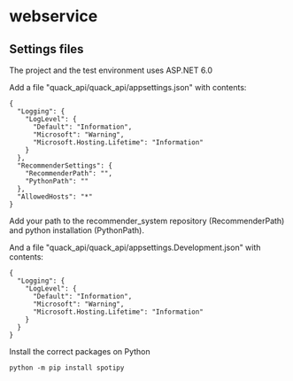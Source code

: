 # webservice

## Settings files

The project and the test environment uses ASP.NET 6.0

Add a file "quack_api/quack_api/appsettings.json" with contents:

```
{
  "Logging": {
    "LogLevel": {
      "Default": "Information",
      "Microsoft": "Warning",
      "Microsoft.Hosting.Lifetime": "Information"
    }
  },
  "RecommenderSettings": {
    "RecommenderPath": "",
    "PythonPath": ""
  },
  "AllowedHosts": "*"
}
```

Add your path to the recommender_system repository (RecommenderPath) and python installation (PythonPath).


And a file "quack_api/quack_api/appsettings.Development.json" with contents:

```
{
  "Logging": {
    "LogLevel": {
      "Default": "Information",
      "Microsoft": "Warning",
      "Microsoft.Hosting.Lifetime": "Information"
    }
  }
}
```

Install the correct packages on Python
```
python -m pip install spotipy
```
